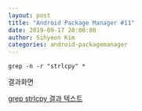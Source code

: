 ```yaml
---
layout: post
title: "Android Package Manager #11"
date: 2019-09-17 20:00:00
author: Sihyeon Kim
categories: android-packagemanager
---
```


```
grep -n -r "strlcpy" *
```
결과화면  

[grep strlcpy 결과 텍스트](grep-strlcpy)  

